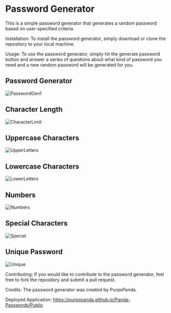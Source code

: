 # Password Generator
This is a simple password generator that generates a random password based on user-specified criteria.

Installation:
To install the password generator, simply download or clone the repository to your local machine.

Usage:
To use the password generator, simply hit the generate password button and answer a series of questions about what kind of password you need and a new random password will be generated for you.

## Password Generator
![PasswordGen1](https://user-images.githubusercontent.com/116929120/224190843-81d22aeb-f41c-4850-bd2f-d34c5d5924df.png)

## Character Length
![CharacterLimit](https://user-images.githubusercontent.com/116929120/224191194-2404b1d7-1826-4719-a075-a28c8aacacf3.png)

## Uppercase Characters
![UpperLetters](https://user-images.githubusercontent.com/116929120/224191254-581e8f77-b3b7-45df-a8b9-0cb4c7680d54.png)

## Lowercase Characters
![LowerLetters](https://user-images.githubusercontent.com/116929120/224191363-a2a1a42b-413b-4593-9f14-ccaa4e181826.png)

## Numbers
![Numbers](https://user-images.githubusercontent.com/116929120/224191455-afe460ca-8b1e-4467-ab8c-237db73c9e30.png)

## Special Characters
![Special](https://user-images.githubusercontent.com/116929120/224191582-7ee1cca8-cc22-439a-af3d-7ccd256893d9.png)

## Unique Password
![Unique](https://user-images.githubusercontent.com/116929120/224191652-349769b2-b79b-426c-a719-d376ddcbd797.png)


Contributing:
If you would like to contribute to the password generator, feel free to fork the repository and submit a pull request.

Credits:
The password generator was created by PurpxPanda.


Deployed Application: https://purpxpanda.github.io/Panda-Passwords/Public

